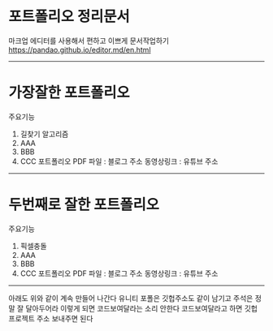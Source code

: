 # 포트폴리오 정리문서
마크업 에디터를 사용해서 편하고 이쁘게 문서작업하기
https://pandao.github.io/editor.md/en.html

------------

# 가장잘한 포트폴리오
주요기능
1. 길찾기 알고리즘
2. AAA
3. BBB
4. CCC
포트폴리오 PDF 파일 : 블로그 주소
동영상링크 :  유튜브 주소

------------

# 두번째로 잘한 포트폴리오
주요기능
1. 픽셀충돌
2. AAA
3. BBB
4. CCC
포트폴리오 PDF 파일 : 블로그 주소
동영상링크 :  유튜브 주소

------------

아래도 위와 같이 계속 만들어 나간다
유니티 포폴은 깃헙주소도 같이 남기고 주석은 정말 잘 달아두어라
이렇게 되면 코드보여달라는 소리 안한다
코드보여달라고 하면 깃헙 프로젝트 주소 보내주면 된다

